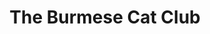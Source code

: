 ---
title: "The Burmese Cat Club"
description: "A freelance project for the UK based Burmese Cat Club charity. For this project I implemented a design into a Wordpress website."
link: "https://burmesecatclub.com"
editable: true
---
